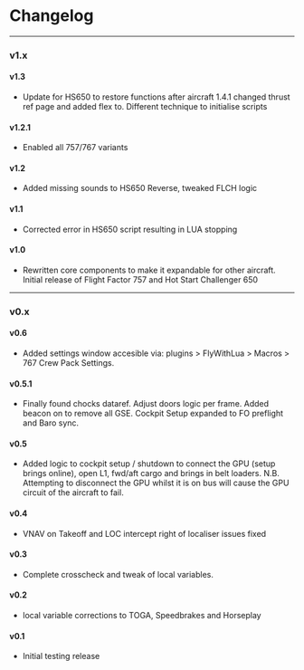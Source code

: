 # Changelog
***

### v1.x

#### v1.3
- Update for HS650 to restore functions after aircraft 1.4.1 changed thrust ref page and added flex to. Different technique to initialise scripts

#### v1.2.1
- Enabled all 757/767 variants

#### v1.2
- Added missing sounds to HS650 Reverse, tweaked FLCH logic

#### v1.1
- Corrected error in HS650 script resulting in LUA stopping

#### v1.0
- Rewritten core components to make it expandable for other aircraft. Initial release of Flight Factor 757 and Hot Start Challenger 650

***
### v0.x


#### v0.6
- Added settings window accesible via: plugins > FlyWithLua > Macros > 767 Crew Pack Settings.

#### v0.5.1
- Finally found chocks dataref. Adjust doors logic per frame. Added beacon on to remove all GSE. Cockpit Setup expanded to FO preflight and Baro sync.

#### v0.5
- Added logic to cockpit setup / shutdown to connect the GPU (setup brings online), open L1, fwd/aft cargo and brings in belt loaders. N.B. Attempting to disconnect the GPU whilst it is on bus will cause the GPU circuit of the aircraft to fail.

#### v0.4
- VNAV on Takeoff and LOC intercept right of localiser issues fixed

#### v0.3
- Complete crosscheck and tweak of local variables.

#### v0.2
- local variable corrections to TOGA, Speedbrakes and Horseplay

#### v0.1
- Initial testing release
